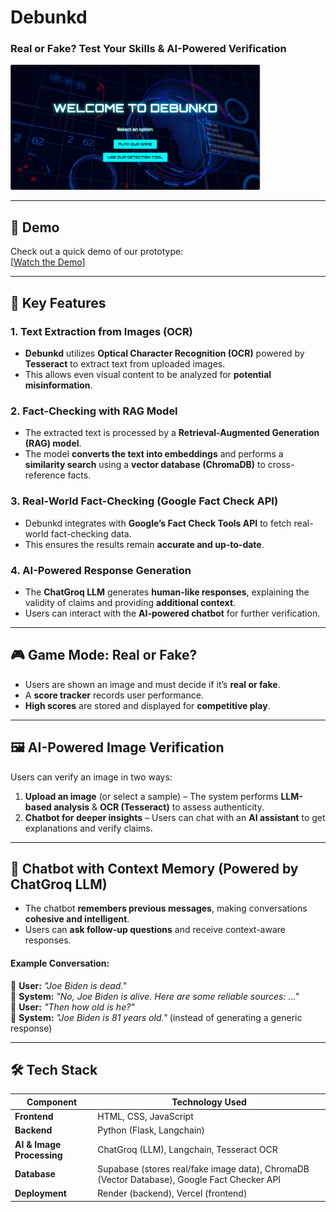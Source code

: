 # **Debunkd**  
### **Real or Fake? Test Your Skills & AI-Powered Verification**  
<p align="left">
<img src="debunkd.png" alt="VerifiAI" width="400"/>
</p>

---

## 🚀 **Demo**  
Check out a quick demo of our prototype:  
[[Watch the Demo](https://www.youtube.com/watch?v=Q8HLCUGpSJg)]

---

## **🔹 Key Features**  

### **1. Text Extraction from Images (OCR)**  
- **Debunkd** utilizes **Optical Character Recognition (OCR)** powered by **Tesseract** to extract text from uploaded images.  
- This allows even visual content to be analyzed for **potential misinformation**.

### **2. Fact-Checking with RAG Model**  
- The extracted text is processed by a **Retrieval-Augmented Generation (RAG) model**.  
- The model **converts the text into embeddings** and performs a **similarity search** using a **vector database (ChromaDB)** to cross-reference facts.  

### **3. Real-World Fact-Checking (Google Fact Check API)**  
- Debunkd integrates with **Google’s Fact Check Tools API** to fetch real-world fact-checking data.  
- This ensures the results remain **accurate and up-to-date**.

### **4. AI-Powered Response Generation**  
- The **ChatGroq LLM** generates **human-like responses**, explaining the validity of claims and providing **additional context**.  
- Users can interact with the **AI-powered chatbot** for further verification.

---

## **🎮 Game Mode: Real or Fake?**  
- Users are shown an image and must decide if it’s **real or fake**.  
- A **score tracker** records user performance.  
- **High scores** are stored and displayed for **competitive play**.  

---

## **🖼️ AI-Powered Image Verification**  
Users can verify an image in two ways:  
1. **Upload an image** (or select a sample) – The system performs **LLM-based analysis** & **OCR (Tesseract)** to assess authenticity.  
2. **Chatbot for deeper insights** – Users can chat with an **AI assistant** to get explanations and verify claims.  

---

## **💬 Chatbot with Context Memory (Powered by ChatGroq LLM)**  
- The chatbot **remembers previous messages**, making conversations **cohesive and intelligent**.  
- Users can **ask follow-up questions** and receive context-aware responses.  

#### **Example Conversation:**  
💬 **User:** *"Joe Biden is dead."*  
🤖 **System:** *"No, Joe Biden is alive. Here are some reliable sources: …"*  
💬 **User:** *"Then how old is he?"*  
🤖 **System:** *"Joe Biden is 81 years old."* (instead of generating a generic response)  

---

## **🛠️ Tech Stack**  

| Component         | Technology Used                     |
|------------------|-----------------------------------|
| **Frontend**     | HTML, CSS, JavaScript             |
| **Backend**      | Python (Flask, Langchain)        |
| **AI & Image Processing** | ChatGroq (LLM), Langchain, Tesseract OCR |
| **Database**     | Supabase (stores real/fake image data), ChromaDB (Vector Database), Google Fact Checker API |
| **Deployment**   | Render (backend), Vercel (frontend) |

